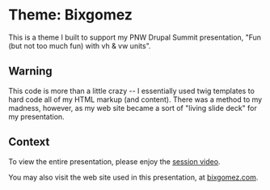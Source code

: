 # Theme: Bixgomez

This is a theme I built to support my PNW Drupal Summit presentation, "Fun (but not too much fun) with vh & vw units".

## Warning

This code is more than a little crazy -- I essentially used twig templates to hard code all of my HTML markup (and content).  There was a method to my madness, however, as my web site became a sort of "living slide deck" for my presentation.

## Context

To view the entire presentation, please enjoy the [session video](https://pnwdrupalsummit.org/2018/sessions/having-fun-not-too-much-fun-vw-and-vh-units).

You may also visit the web site used in this presentation, at [bixgomez.com](http://bixgomez.com).
